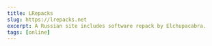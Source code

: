 ```yaml
---
title: LRepacks
slug: https://lrepacks.net
excerpt: A Russian site includes software repack by Elchupacabra.
tags: [online]
---
```

